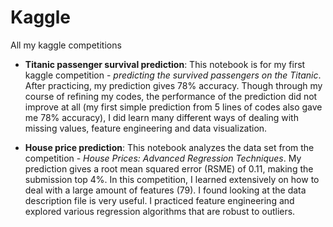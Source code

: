 # Kaggle
All my kaggle competitions 
- **Titanic passenger survival prediction**: This notebook is for my first kaggle competition - *predicting the survived passengers on the Titanic*. After practicing, my prediction gives 78% accuracy. Though through my course of refining my codes, the performance of the prediction did not improve at all (my first simple prediction from 5 lines of codes also gave me 78% accuracy), I did learn many different ways of dealing with missing values, feature engineering and data visualization.

- **House price prediction**: This notebook analyzes the data set from the competition - *House Prices: Advanced Regression Techniques*. My prediction gives a root mean squared error (RSME) of 0.11, making the submission top 4%. In this competition, I learned extensively on how to deal with a large amount of features (79). I found looking at the data description file is very useful. I practiced feature engineering and explored various regression algorithms that are robust to outliers. 

